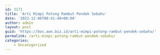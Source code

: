 ```yaml
---
id: 3171
title: 'Arti Mimpi Potong Rambut Pendek Sebahu'
date: '2022-12-06T00:41:40+00:00'
author: admin
layout: post
guid: 'https://bos.awn.biz.id/arti-mimpi-potong-rambut-pendek-sebahu/'
permalink: /arti-mimpi-potong-rambut-pendek-sebahu/
categories:
    - Uncategorized
---
```


